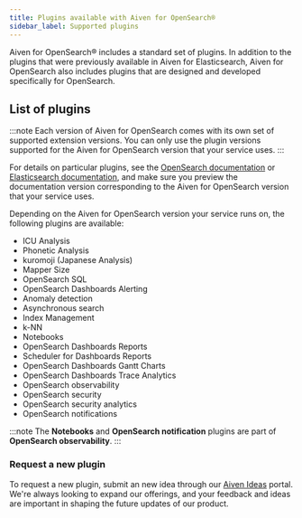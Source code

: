 ```yaml
---
title: Plugins available with Aiven for OpenSearch®
sidebar_label: Supported plugins
---
```


Aiven for OpenSearch® includes a standard set of plugins. In addition to the plugins that were previously available in Aiven for Elasticsearch, Aiven for OpenSearch also includes plugins that are designed and developed specifically for OpenSearch.

## List of plugins

:::note
Each version of Aiven for OpenSearch comes with its own set of supported extension
versions. You can only use the plugin versions supported for the Aiven for OpenSearch
version that your service uses.
:::

For details on particular plugins, see the
[OpenSearch documentation](https://docs.opensearch.org/docs/latest/about/) or
[Elasticsearch documentation](https://www.elastic.co/docs/reference/elasticsearch/plugins/),
and make sure you preview the documentation version corresponding to the Aiven for
OpenSearch version that your service uses.

Depending on the Aiven for OpenSearch version your service runs on, the following plugins
are available:

-   ICU Analysis
-   Phonetic Analysis
-   kuromoji (Japanese Analysis)
-   Mapper Size
-   OpenSearch SQL
-   OpenSearch Dashboards Alerting
-   Anomaly detection
-   Asynchronous search
-   Index Management
-   k-NN
-   Notebooks
-   OpenSearch Dashboards Reports
-   Scheduler for Dashboards Reports
-   OpenSearch Dashboards Gantt Charts
-   OpenSearch Dashboards Trace Analytics
-   OpenSearch observability
-   OpenSearch security
-   OpenSearch security analytics
-   OpenSearch notifications

:::note
The **Notebooks** and **OpenSearch notification** plugins are part of
**OpenSearch observability**.
:::

### Request a new plugin

To request a new plugin, submit an new idea through our [Aiven Ideas](https://ideas.aiven.io/)
portal.
We're always looking to expand our offerings, and your feedback and ideas are important in
shaping the future updates of our product.
